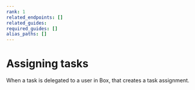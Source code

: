 ```yaml
---
rank: 1
related_endpoints: []
related_guides:
required_guides: []
alias_paths: []
---
```


# Assigning tasks

When a task is delegated to a user in Box, that creates a task assignment.
